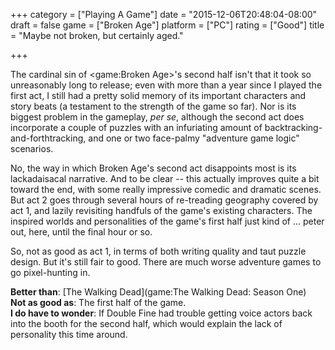 +++
category = ["Playing A Game"]
date = "2015-12-06T20:48:04-08:00"
draft = false
game = ["Broken Age"]
platform = ["PC"]
rating = ["Good"]
title = "Maybe not broken, but certainly aged."

+++

The cardinal sin of <game:Broken Age>'s second half isn't that it took so unreasonably long to release; even with more than a year since I played the first act, I still had a pretty solid memory of its important characters and story beats (a testament to the strength of the game so far).  Nor is its biggest problem in the gameplay, <i>per se</i>, although the second act does incorporate a couple of puzzles with an infuriating amount of backtracking-and-forthtracking, and one or two face-palmy "adventure game logic" scenarios.

No, the way in which Broken Age's second act disappoints most is its lackadaisacal narrative.  And to be clear -- this actually improves quite a bit toward the end, with some really impressive comedic and dramatic scenes.  But act 2 goes through several hours of re-treading geography covered by act 1, and lazily revisiting handfuls of the game's existing characters.  The inspired worlds and personalities of the game's first half just kind of ... peter out, here, until the final hour or so.

So, not as good as act 1, in terms of both writing quality and taut puzzle design.  But it's still fair to good.  There are much worse adventure games to go pixel-hunting in.

<b>Better than</b>: [The Walking Dead](game:The Walking Dead: Season One)  
<b>Not as good as</b>: The first half of the game.  
<b>I do have to wonder</b>: If Double Fine had trouble getting voice actors back into the booth for the second half, which would explain the lack of personality this time around.
